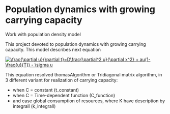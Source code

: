 # Population dynamics with growing carrying capacity
Work with population density model

This project devoted to population dynamics with growing carrying capacity. This model describes next equation

<a href="https://www.codecogs.com/eqnedit.php?latex=\frac{\partial&space;u}{\partial&space;t}=D\frac{\partial^2&space;u}{\partial&space;x^2}&space;&plus;&space;au(1-\frac{u}{T})&space;-&space;\sigma&space;u" target="_blank"><img src="https://latex.codecogs.com/gif.latex?\frac{\partial&space;u}{\partial&space;t}=D\frac{\partial^2&space;u}{\partial&space;x^2}&space;&plus;&space;au(1-\frac{u}{T})&space;-&space;\sigma&space;u" title="\frac{\partial u}{\partial t}=D\frac{\partial^2 u}{\partial x^2} + au(1-\frac{u}{T}) - \sigma u" /></a>

This equation resolved thomasAlgorithm or Tridiagonal matrix algorithm, in  3 different variant for realization of carrying capacity:
* when C = constant (t_constant)
* when C = Time-dependent function (C_function)
* and case global consumption of resources, where K have description by integrall (k_integrall)
